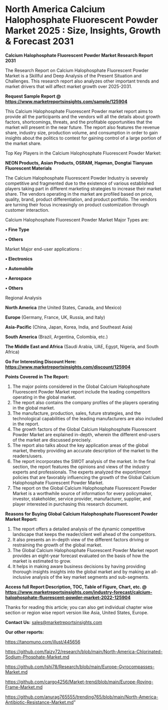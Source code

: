 # North America Calcium Halophosphate Fluorescent Powder Market 2025 : Size, Insights, Growth & Forecast 2031

<strong>Calcium Halophosphate Fluorescent Powder Market Research Report 2031</strong>

The Research Report on Calcium Halophosphate Fluorescent Powder Market is a Skillful and Deep Analysis of the Present Situation and Challenges. This research report also analyzes other important trends and market drivers that will affect market growth over 2025-2031.

<strong>Request Sample Report @ <a href=https://www.marketreportsinsights.com/sample/125904>https://www.marketreportsinsights.com/sample/125904</a></strong>

This Calcium Halophosphate Fluorescent Powder market report aims to provide all the participants and the vendors will all the details about growth factors, shortcomings, threats, and the profitable opportunities that the market will present in the near future. The report also features the revenue share, industry size, production volume, and consumption in order to gain insights about the politics to contest for gaining control of a large portion of the market share.

Top Key Players in the Calcium Halophosphate Fluorescent Powder Market:

<strong>NEON Products, Asian Products, OSRAM, Hapman, Dongtai Tianyuan Fluorescent Materials</strong>

The Calcium Halophosphate Fluorescent Powder Industry is severely competitive and fragmented due to the existence of various established players taking part in different marketing strategies to increase their market share. The vendors operating in the market are profiled based on price, quality, brand, product differentiation, and product portfolio. The vendors are turning their focus increasingly on product customization through customer interaction.

Calcium Halophosphate Fluorescent Powder Market Major Types are:

<strong>• Fine Type

• Others</strong>

Market Major end-user applications :

<strong>• Electronics

• Automobile

• Aerospace

• Others</strong>

Regional Analysis

</u><strong><b>North America</b></strong> (the United States, Canada, and Mexico)

<strong><b>Europe </b></strong>(Germany, France, UK, Russia, and Italy)

<strong><b>Asia-Pacific</b></strong> (China, Japan, Korea, India, and Southeast Asia)

<strong><b>South America</b></strong> (Brazil, Argentina, Colombia, etc.)

<strong><b>The Middle East and Africa</b></strong> (Saudi Arabia, UAE, Egypt, Nigeria, and South Africa)

<strong>Go For Interesting Discount Here: <a href=https://www.marketreportsinsights.com/discount/125904>https://www.marketreportsinsights.com/discount/125904</a></strong>

<strong>Points Covered in The Report:</strong>
<ol>
  <li>The major points considered in the Global Calcium Halophosphate Fluorescent Powder Market report include the leading competitors operating in the global market.</li>
  <li>The report also contains the company profiles of the players operating in the global market.</li>
  <li>The manufacture, production, sales, future strategies, and the technological capabilities of the leading manufacturers are also included in the report.</li>
  <li>The growth factors of the Global Calcium Halophosphate Fluorescent Powder Market are explained in-depth, wherein the different end-users of the market are discussed precisely.</li>
  <li>The report also talks about the key application areas of the global market, thereby providing an accurate description of the market to the readers/users.</li>
  <li>The report incorporates the SWOT analysis of the market. In the final section, the report features the opinions and views of the industry experts and professionals. The experts analyzed the export/import policies that are favorably influencing the growth of the Global Calcium Halophosphate Fluorescent Powder Market.</li>
  <li>The report on the Global Calcium Halophosphate Fluorescent Powder Market is a worthwhile source of information for every policymaker, investor, stakeholder, service provider, manufacturer, supplier, and player interested in purchasing this research document.</li>
</ol>
<strong>Reasons for Buying Global Calcium Halophosphate Fluorescent Powder Market Report:</strong>

<ol>
  <li>The report offers a detailed analysis of the dynamic competitive landscape that keeps the reader/client well ahead of the competitors.</li>
  <li>It also presents an in-depth view of the different factors driving or restraining the growth of the global market.</li>
  <li>The Global Calcium Halophosphate Fluorescent Powder Market report provides an eight-year forecast evaluated on the basis of how the market is estimated to grow.</li>
  <li>It helps in making aware business decisions by having providing thorough insights insights into the global market and by making an all-inclusive analysis of the key market segments and sub-segments.</li>
</ol>
<strong>Access full Report Description, TOC, Table of Figure, Chart, etc. @ <a href=https://www.marketreportsinsights.com/industry-forecast/calcium-halophosphate-fluorescent-powder-market-2022-125904>https://www.marketreportsinsights.com/industry-forecast/calcium-halophosphate-fluorescent-powder-market-2022-125904</a></strong>


Thanks for reading this article; you can also get individual chapter wise section or region wise report version like Asia, United States, Europe.

<strong>Contact Us:</strong>
sales@marketreportsinsights.com

<strong>Our other reports:</strong>

<a href=https://tanomuno.com/illust/445656>https://tanomuno.com/illust/445656</a>

<a href=https://github.com/faizy72/research/blob/main/North-America-Chlorinated-Sodium-Phosphate-Market.md>https://github.com/faizy72/research/blob/main/North-America-Chlorinated-Sodium-Phosphate-Market.md</a>

<a href=https://github.com/Ishi78/Research/blob/main/Europe-Gyrocompasses-Market.md>https://github.com/Ishi78/Research/blob/main/Europe-Gyrocompasses-Market.md</a>

<a href=https://github.com/cargo4256/Market-trend/blob/main/Europe-Roving-Frame-Market.md>https://github.com/cargo4256/Market-trend/blob/main/Europe-Roving-Frame-Market.md</a>

<a href=https://github.com/anurag765555/trending765/blob/main/North-America-Antibiotic-Resistance-Market.md>https://github.com/anurag765555/trending765/blob/main/North-America-Antibiotic-Resistance-Market.md</a>"
